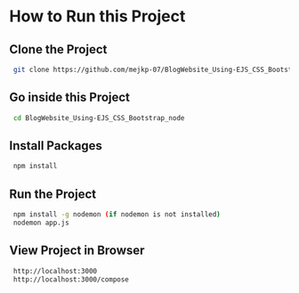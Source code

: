 
# How to Run this Project




## Clone the Project

```bash
 git clone https://github.com/mejkp-07/BlogWebsite_Using-EJS_CSS_Bootstrap_node.git
```
## Go inside this Project

```bash
 cd BlogWebsite_Using-EJS_CSS_Bootstrap_node
 ```
 ## Install Packages

```bash
 npm install
 ```
 ## Run the Project

```bash
 npm install -g nodemon (if nodemon is not installed)
 nodemon app.js
 ```
 ## View Project in Browser
```bash
 http://localhost:3000
 http://localhost:3000/compose
 ```

 

